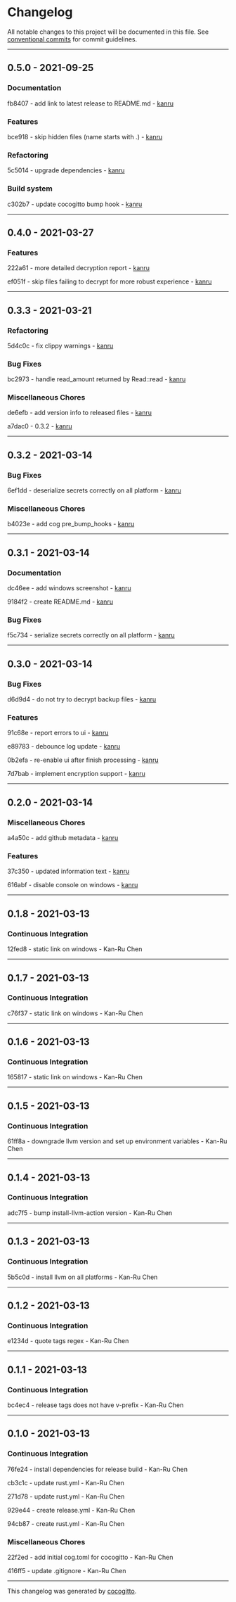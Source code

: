 # Changelog
All notable changes to this project will be documented in this file. See [conventional commits](https://www.conventionalcommits.org/) for commit guidelines.

- - -
## 0.5.0 - 2021-09-25


### Documentation

fb8407 - add link to latest release to README.md - [kanru](https://github.com/kanru)


### Features

bce918 - skip hidden files (name starts with .) - [kanru](https://github.com/kanru)


### Refactoring

5c5014 - upgrade dependencies - [kanru](https://github.com/kanru)


### Build system

c302b7 - update cocogitto bump hook - [kanru](https://github.com/kanru)


- - -
## 0.4.0 - 2021-03-27


### Features

222a61 - more detailed decryption report - [kanru](https://github.com/kanru)

ef051f - skip files failing to decrypt for more robust experience - [kanru](https://github.com/kanru)


- - -
## 0.3.3 - 2021-03-21


### Refactoring

5d4c0c - fix clippy warnings - [kanru](https://github.com/kanru)


### Bug Fixes

bc2973 - handle read_amount returned by Read::read - [kanru](https://github.com/kanru)


### Miscellaneous Chores

de6efb - add version info to released files - [kanru](https://github.com/kanru)

a7dac0 - 0.3.2 - [kanru](https://github.com/kanru)


- - -
## 0.3.2 - 2021-03-14


### Bug Fixes

6ef1dd - deserialize secrets correctly on all platform - [kanru](https://github.com/kanru)


### Miscellaneous Chores

b4023e - add cog pre_bump_hooks - [kanru](https://github.com/kanru)


- - -
## 0.3.1 - 2021-03-14


### Documentation

dc46ee - add windows screenshot - [kanru](https://github.com/kanru)

9184f2 - create README.md - [kanru](https://github.com/kanru)


### Bug Fixes

f5c734 - serialize secrets correctly on all platform - [kanru](https://github.com/kanru)


- - -
## 0.3.0 - 2021-03-14


### Bug Fixes

d6d9d4 - do not try to decrypt backup files - [kanru](https://github.com/kanru)


### Features

91c68e - report errors to ui - [kanru](https://github.com/kanru)

e89783 - debounce log update - [kanru](https://github.com/kanru)

0b2efa - re-enable ui after finish processing - [kanru](https://github.com/kanru)

7d7bab - implement encryption support - [kanru](https://github.com/kanru)


- - -
## 0.2.0 - 2021-03-14


### Miscellaneous Chores

a4a50c - add github metadata - [kanru](https://github.com/kanru)


### Features

37c350 - updated information text - [kanru](https://github.com/kanru)

616abf - disable console on windows - [kanru](https://github.com/kanru)


- - -
## 0.1.8 - 2021-03-13


### Continuous Integration

12fed8 - static link on windows - Kan-Ru Chen


- - -
## 0.1.7 - 2021-03-13


### Continuous Integration

c76f37 - static link on windows - Kan-Ru Chen


- - -
## 0.1.6 - 2021-03-13


### Continuous Integration

165817 - static link on windows - Kan-Ru Chen


- - -
## 0.1.5 - 2021-03-13


### Continuous Integration

61ff8a - downgrade llvm version and set up environment variables - Kan-Ru Chen


- - -
## 0.1.4 - 2021-03-13


### Continuous Integration

adc7f5 - bump install-llvm-action version - Kan-Ru Chen


- - -
## 0.1.3 - 2021-03-13


### Continuous Integration

5b5c0d - install llvm on all platforms - Kan-Ru Chen


- - -
## 0.1.2 - 2021-03-13


### Continuous Integration

e1234d - quote tags regex - Kan-Ru Chen


- - -
## 0.1.1 - 2021-03-13


### Continuous Integration

bc4ec4 - release tags does not have v-prefix - Kan-Ru Chen


- - -
## 0.1.0 - 2021-03-13


### Continuous Integration

76fe24 - install dependencies for release build - Kan-Ru Chen

cb3c1c - update rust.yml - Kan-Ru Chen

271d78 - update rust.yml - Kan-Ru Chen

929e44 - create release.yml - Kan-Ru Chen

94cb87 - create rust.yml - Kan-Ru Chen


### Miscellaneous Chores

22f2ed - add initial cog.toml for cocogitto - Kan-Ru Chen

416ff5 - update .gitignore - Kan-Ru Chen


- - -

This changelog was generated by [cocogitto](https://github.com/oknozor/cocogitto).
